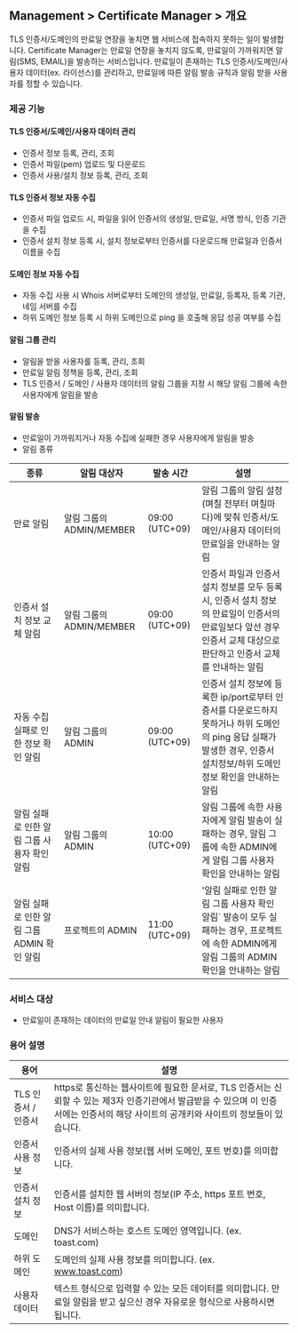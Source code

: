 ## Management > Certificate Manager > 개요

TLS 인증서/도메인의 만료일 연장을 놓치면 웹 서비스에 접속하지 못하는 일이 발생합니다.
Certificate Manager는 만료일 연장을 놓치지 않도록, 만료일이 가까워지면 알림(SMS, EMAIL)을 발송하는 서비스입니다.
만료일이 존재하는 TLS 인증서/도메인/사용자 데이터(ex. 라이선스)를 관리하고, 만료일에 따른 알림 발송 규칙과 알림 받을 사용자를 정할 수 있습니다.

### 제공 기능

#### TLS 인증서/도메인/사용자 데이터 관리

* 인증서 정보 등록, 관리, 조회
* 인증서 파일(pem) 업로드 및 다운로드
* 인증서 사용/설치 정보 등록, 관리, 조회

#### TLS 인증서 정보 자동 수집

* 인증서 파일 업로드 시, 파일을 읽어 인증서의 생성일, 만료일, 서명 방식, 인증 기관을 수집
* 인증서 설치 정보 등록 시, 설치 정보로부터 인증서를 다운로드해 만료일과 인증서 이름을 수집

#### 도메인 정보 자동 수집

* 자동 수집 사용 시 Whois 서버로부터 도메인의 생성일, 만료일, 등록자, 등록 기관, 네임 서버를 수집
* 하위 도메인 정보 등록 시 하위 도메인으로 ping 을 호출해 응답 성공 여부를 수집

#### 알림 그룹 관리

* 알림을 받을 사용자를 등록, 관리, 조회
* 만료일 알림 정책을 등록, 관리, 조회
* TLS 인증서 / 도메인 / 사용자 데이터의 알림 그룹을 지정 시 해당 알림 그룹에 속한 사용자에게 알림을 발송

#### 알림 발송

* 만료일이 가까워지거나 자동 수집에 실패한 경우 사용자에게 알림을 발송
* 알림 종류

| 종류 | 알림 대상자 | 발송 시간 | 설명 |
| --- | --- | --- | --- |
| 만료 알림 | 알림 그룹의 ADMIN/MEMBER | 09:00 (UTC+09) | 알림 그룹의 알림 설정(며칠 전부터 며칠마다)에 맞춰 인증서/도메인/사용자 데이터의 만료일을 안내하는 알림 |
| 인증서 설치 정보 교체 알림 | 알림 그룹의 ADMIN/MEMBER | 09:00 (UTC+09) | 인증서 파일과 인증서 설치 정보를 모두 등록 시, 인증서 설치 정보의 만료일이 인증서의 만료일보다 앞선 경우 인증서 교체 대상으로 판단하고 인증서 교체를 안내하는 알림 |
| 자동 수집 실패로 인한 정보 확인 알림 | 알림 그룹의 ADMIN | 09:00 (UTC+09) | 인증서 설치 정보에 등록한 ip/port로부터 인증서를 다운로드하지 못하거나 하위 도메인의 ping 응답 실패가 발생한 경우, 인증서 설치정보/하위 도메인 정보 확인을 안내하는 알림 |
| 알림 실패로 인한 알림 그룹 사용자 확인 알림 | 알림 그룹의 ADMIN | 10:00 (UTC+09) | 알림 그룹에 속한 사용자에게 알림 발송이 실패하는 경우, 알림 그룹에 속한 ADMIN에게 알림 그룹 사용자 확인을 안내하는 알림 |
| 알림 실패로 인한 알림 그룹 ADMIN 확인 알림 | 프로젝트의 ADMIN | 11:00 (UTC+09) | '알림 실패로 인한 알림 그룹 사용자 확인 알림\` 발송이 모두 실패하는 경우, 프로젝트에 속한 ADMIN에게 알림 그룹의 ADMIN 확인을 안내하는 알림 |

### 서비스 대상

* 만료일이 존재하는 데이터의 만료일 안내 알림이 필요한 사용자

### 용어 설명

| 용어 | 설명 |
| --- | --- |
| TLS 인증서 / 인증서 | https로 통신하는 웹사이트에 필요한 문서로, TLS 인증서는 신뢰할 수 있는 제3자 인증기관에서 발급받을 수 있으며 이 인증서에는 인증서의 해당 사이트의 공개키와 사이트의 정보들이 있습니다. |
| 인증서 사용 정보 | 인증서의 실제 사용 정보(웹 서버 도메인, 포트 번호)를 의미합니다. |
| 인증서 설치 정보 | 인증서를 설치한 웹 서버의 정보(IP 주소, https 포트 번호, Host 이름)를 의미합니다. |
| 도메인 | DNS가 서비스하는 호스트 도메인 영역입니다. (ex. toast.com) |
| 하위 도메인 | 도메인의 실제 사용 정보를 의미합니다. (ex. www.toast.com) |
| 사용자 데이터 | 텍스트 형식으로 입력할 수 있는 모든 데이터를 의미합니다. 만료일 알림을 받고 싶으신 경우 자유로운 형식으로 사용하시면 됩니다. |